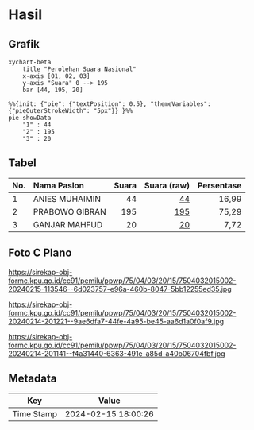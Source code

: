 # Hasil

## Grafik

```mermaid
xychart-beta
    title "Perolehan Suara Nasional"
    x-axis [01, 02, 03]
    y-axis "Suara" 0 --> 195
    bar [44, 195, 20]
```

```mermaid
%%{init: {"pie": {"textPosition": 0.5}, "themeVariables": {"pieOuterStrokeWidth": "5px"}} }%%
pie showData
    "1" : 44
    "2" : 195
    "3" : 20
```

## Tabel

| No. | Nama Paslon    | Suara | Suara (raw) | Persentase |
|:--- |:-------------- | -----:| -----------:| ----------:|
| 1   | ANIES MUHAIMIN | 44    | [44][p-1]   | 16,99      |
| 2   | PRABOWO GIBRAN | 195   | [195][p-2]  | 75,29      |
| 3   | GANJAR MAHFUD  | 20    | [20][p-3]   | 7,72       |


[p-1]: https://github.com/gigit-pemilu/pemilu-2024/blob/main/pilpres/hitung-suara/sub/75-gorontalo/sub/04-pohuwato/sub/03-randangan/sub/2015-banuroja/sub/002-tps/sub/paslon-1.txt
[p-2]: https://github.com/gigit-pemilu/pemilu-2024/blob/main/pilpres/hitung-suara/sub/75-gorontalo/sub/04-pohuwato/sub/03-randangan/sub/2015-banuroja/sub/002-tps/sub/paslon-2.txt
[p-3]: https://github.com/gigit-pemilu/pemilu-2024/blob/main/pilpres/hitung-suara/sub/75-gorontalo/sub/04-pohuwato/sub/03-randangan/sub/2015-banuroja/sub/002-tps/sub/paslon-3.txt

## Foto C Plano

https://sirekap-obj-formc.kpu.go.id/cc91/pemilu/ppwp/75/04/03/20/15/7504032015002-20240215-113546--6d023757-e96a-460b-8047-5bb12255ed35.jpg

https://sirekap-obj-formc.kpu.go.id/cc91/pemilu/ppwp/75/04/03/20/15/7504032015002-20240214-201221--9ae6dfa7-44fe-4a95-be45-aa6d1a0f0af9.jpg

https://sirekap-obj-formc.kpu.go.id/cc91/pemilu/ppwp/75/04/03/20/15/7504032015002-20240214-201141--f4a31440-6363-491e-a85d-a40b06704fbf.jpg


## Metadata

| Key        | Value               |
| ---------- | ------------------- |
| Time Stamp | 2024-02-15 18:00:26 |



